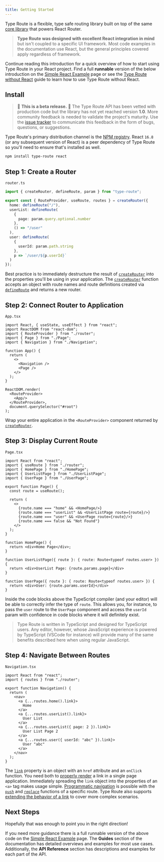 ```yaml
---
title: Getting Started
---
```


Type Route is a flexible, type safe routing library built on top of the same [core library](https://github.com/ReactTraining/history) that powers React Router. 

> **Type Route was designed with excellent React integration in mind** but isn't coupled to a specific UI framework. Most code examples in the documentation use React, but the general principles covered apply regardless of framework.

Continue reading this introduction for a quick overview of how to start using Type Route in your React project. Find a full <b>runnable</b> version of the below introduction on the [Simple React Example](https://typehero.org/type-route/docs/introduction/simple-react-example) page or see the [Type Route without React](https://typehero.org/type-route/docs/guides/type-route-without-react) guide to learn how to use Type Route without React.

## Install

> 🚨 **This is a beta release.** 🚨 The Type Route API has been vetted with production code but the library has not yet reached version **1.0**. More community feedback is needed to validate the project's maturity. Use the [issue tracker](https://github.com/typehero/type-route/issues) to communicate this feedback in the form of bugs, questions, or suggestions.

Type Route's primary distribution channel is the [NPM registry](https://www.npmjs.com/package/type-route). React `16.8` (or any subsequent version of React) is a peer dependency of Type Route so you'll need to ensure that's installed as well.

```bash
npm install type-route react
```

## Step 1: Create a Router

`router.ts`

```typescript
import { createRouter, defineRoute, param } from "type-route";

export const { RouteProvider, useRoute, routes } = createRouter({
  home: defineRoute("/"),
  userList: defineRoute(
    {
      page: param.query.optional.number
    },
    () => "/user"
  ),
  user: defineRoute(
    {
      userId: param.path.string
    },
    p => `/user/${p.userId}`
  )
});
```

Best practice is to immediately destructure the result of [`createRouter`](https://typehero.org/type-route/docs/api-reference/router/create-router) into the properties you'll be using in your application. The [`createRouter`](https://typehero.org/type-route/docs/api-reference/router/create-router) function accepts an object with route names and route definitions created via [`defineRoute`](https://typehero.org/type-route/docs/api-reference/route-definition/define-route) and returns a new router.

## Step 2: Connect Router to Application

`App.tsx`

```tsx {17-19}
import React, { useState, useEffect } from "react";
import ReactDOM from "react-dom";
import { RouteProvider } from "./router";
import { Page } from "./Page";
import { Navigation } from "./Navigation";

function App() {
  return (
    <>
      <Navigation />
      <Page />
    </>
  );
}

ReactDOM.render(
  <RouteProvider>
    <App/>
  </RouteProvider>,
  document.querySelector("#root")
);
```

Wrap your entire application in the `<RouteProvider>` component returned by [`createRouter`](https://typehero.org/type-route/docs/api-reference/router/create-router).

## Step 3: Display Current Route

`Page.tsx`

```tsx
import React from "react";
import { useRoute } from "./router";
import { HomePage } from "./HomePage";
import { UserListPage } from "./UserListPage";
import { UserPage } from "./UserPage";

export function Page() {
  const route = useRoute();

  return (
    <>
      {route.name === "home" && <HomePage/>}
      {route.name === "userList" && <UserListPage route={route}/>}
      {route.name === "user" && <UserPage route={route}/>}
      {route.name === false && "Not Found"}
    </>
  );
}

function HomePage() {
  return <div>Home Page</div>;
}

function UserListPage({ route }: { route: Route<typeof routes.user> }) {
  return <div>UserList Page: {route.params.page}</div>
}

function UserPage({ route }: { route: Route<typeof routes.user> }) {
  return <div>User: {route.params.userId}</div>
}
```

Inside the code blocks above the TypeScript compiler (and your editor) will be able to correctly infer the type of `route`. This allows you, for instance, to pass the `user` route to the `UserPage` component and access the `userId` param with confidence in code blocks where it will definitely exist.

> Type Route is written in TypeScript and designed for TypeScript users. Any editor, however, whose JavaScript experience is powered by TypeScript (VSCode for instance) will provide many of the same benefits described here when using regular JavaScript.

## Step 4: Navigate Between Routes

`Navigation.tsx`

```tsx
import React from "react";
import { routes } from "./router";

export function Navigation() {
  return (
    <nav>
      <a {...routes.home().link}>
        Home
      </a>
      <a {...routes.userList().link}>
        User List
      </a>
      <a {...routes.userList({ page: 2 }).link}>
        User List Page 2
      </a>
      <a {...routes.user({ userId: "abc" }).link}>
        User "abc"
      </a>
    </nav>
  );
}
```

The [`link`](https://typehero.org/type-route/docs/api-reference/route/link) property is an object with an `href` attribute and an `onClick` function. You need both to [properly render](https://typehero.org/type-route/docs/guides/rendering-links) a link in a single page application. Immediately spreading the `link` object into the properties of an `<a>` tag makes usage simple. [Programmatic navigation](https://typehero.org/type-route/docs/guides/programmatic-navigation) is possible with the [`push`](https://typehero.org/type-route/docs/api-reference/route/push) and [`replace`](https://typehero.org/type-route/docs/api-reference/route/replace) functions of a specific route. Type Route also supports [extending the behavior of a link](https://type-route/docs/guides/custom-link-behavior) to cover more complex scenarios.

## Next Steps

Hopefully that was enough to point you in the right direction!

If you need more guidance there is a full runnable version of the above code on the [Simple React Example](https://typehero.org/type-route/docs/introduction/simple-react-example) page. The **Guides** section of the documentation has detailed overviews and examples for most use cases. Additionally, the **API Reference** section has descriptions and examples for each part of the API.